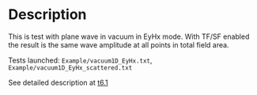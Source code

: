 # Description

This is test with plane wave in vacuum in EyHx mode. With TF/SF enabled the result is the same wave amplitude at all points in total field area.

Tests launched: `Example/vacuum1D_EyHx.txt`, `Example/vacuum1D_EyHx_scattered.txt`

See detailed description at [t6.1](../t6.1/README.md)
